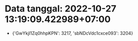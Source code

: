 # Data tanggal: 2022-10-27 13:19:09.422989+07:00

* {'GwYkjl1Zq0hhpKPN': 3217, 'sbNDcVdc1cxce093': 3204}
